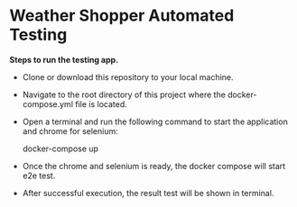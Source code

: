 ﻿# Weather Shopper Automated Testing

**Steps to run the testing app.**
 - Clone or download this repository to your local machine.
 - Navigate to the root directory of this project where the docker-compose.yml file is located.
 - Open a terminal and run the following command to start the application and chrome for selenium:

    docker-compose up

 - Once the chrome and selenium is ready, the docker compose will start e2e test.
 - After successful execution, the result test will be shown in terminal. 